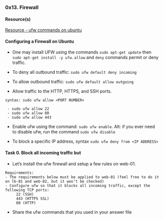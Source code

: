 ### 0x13. Firewall
  
#### Resource(s)
[Resource - ufw commands on ubuntu](https://www.digitalocean.com/community/tutorials/ufw-essentials-common-firewall-rules-and-commands)
  
#### Configuring a Firewall on Ubuntu
- One may install UFW using the commands ```sudo apt-get update``` then ```sudo apt-get install -y ufw```. ```allow``` and ```deny``` commands permit or deny traffic. 
- To deny all outbound traffic: ```sudo ufw default deny incoming```
- To allow outbound traffic: ```sudo ufw default allow outgoing```
  
- Allow traffic to the HTTP, HTTPS, and SSH ports.
```
syntax: sudo ufw allow <PORT NUMBER>
```
	 - sudo ufw allow 22
	 - sudo ufw allow 80
	 - sudo ufw allow 443
  
- Enable ufw using the command: ```sudo ufw enable```. Alt: if you ever need to disable ufw, run the command ```sudo ufw disable```
  
- To block a specific IP address, syntax ```sudo ufw deny from <IP ADDRESS>```
  
#### Task 0. Block all incoming traffic but
- Let’s install the ufw firewall and setup a few rules on web-01.
```
Requirements:
- The requirements below must be applied to web-01 (feel free to do it on lb-01 and web-02, but it won’t be checked)
- Configure ufw so that it blocks all incoming traffic, except the following TCP ports:
	 22 (SSH)
	 443 (HTTPS SSL)
	 80 (HTTP)
```
- Share the ufw commands that you used in your answer file
